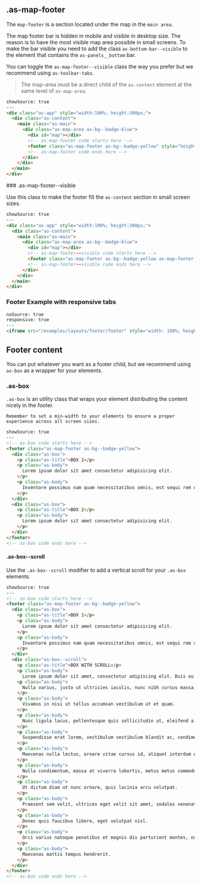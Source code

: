 ## .as-map-footer

The `map-footer` is a section located under the map in the `main area`.

The map footer bar is hidden in mobile and visible in desktop size. The reason is to have the most visible map area possible in small screens. To make the bar visible you need to add the class `as-bottom-bar--visible` to the element that contains the `as-panels__bottom` bar.

You can toggle the `as-map-footer--visible` class the way you prefer but we recommend using `as-toolbar-tabs`.


> The map-area must be a direct child of the `as-content` element at the same level of `as-map-area`.


```html
showSource: true
---
<div class="as-app" style="width:100%; height:300px;">
  <div class="as-content">
    <main class="as-main">
      <div class="as-map-area as-bg--badge-blue">
        <div id="map"></div>
        <!-- as-map-footer code starts here -->
        <footer class="as-map-footer as-bg--badge-yellow" style="height: 100px;"></footer>
        <!-- as-map-footer code ends here -->
      </div>
    </div>
  </main>
</div>
```


### .as-map-footer--visible

Use this class to make the footer fill the `as-content` section in small screen sizes.

```html
showSource: true
---
<div class="as-app" style="width:100%; height:300px;">
  <div class="as-content">
    <main class="as-main">
      <div class="as-map-area as-bg--badge-blue">
        <div id="map"></div>
        <!-- as-map-footer--visible code starts here -->
        <footer class="as-map-footer as-bg--badge-yellow as-map-footer--visible" style="min-height: 100px;"></footer>
        <!-- as-map-footer--visible code ends here -->
      </div>
    </div>
  </main>
</div>
```

### Footer Example with responsive tabs

```html
noSource: true
responsive: true
---
<iframe src="/examples/layouts/footer/footer" style="width: 100%; height: 100%;">
```

## Footer content

You can put whatever you want as a footer child, but we recommend using `as-box` as a wrapper for your elements.

### .as-box

`.as-box` is an utility class that wraps your element distributing the content nicely in the footer.


```hint|directive
Remember to set a min-width to your elements to ensure a proper experience across all screen sizes.
```

```html
showSource: true
---
<!-- as-box code starts here -->
<footer class="as-map-footer as-bg--badge-yellow">
  <div class="as-box">
    <p class="as-title">BOX 1</p>
    <p class="as-body">
      Lorem ipsum dolor sit amet consectetur adipisicing elit.
    </p>
    <p class="as-body">
      Inventore possimus nam quam necessitatibus omnis, est sequi rem quibusdam molestiae.
    </p>
  </div>
  <div class="as-box">
    <p class="as-title">BOX 2</p>
    <p class="as-body">
      Lorem ipsum dolor sit amet consectetur adipisicing elit.
    </p>
  </div>
</footer>
<!-- as-box code ends here -->
```

#### .as-box--scroll

Use the `.as-box--scroll` modifier to add a vertical scroll for your `.as-box` elements.

```html
showSource: true
---
<!-- as-box code starts here -->
<footer class="as-map-footer as-bg--badge-yellow">
  <div class="as-box">
    <p class="as-title">BOX 1</p>
    <p class="as-body">
      Lorem ipsum dolor sit amet consectetur adipisicing elit.
    </p>
    <p class="as-body">
      Inventore possimus nam quam necessitatibus omnis, est sequi rem quibusdam molestiae.
    </p>
  </div>
  <div class="as-box--scroll">
    <p class="as-title">BOX WITH SCROLL</p>
    <p class="as-body">
      Lorem ipsum dolor sit amet, consectetur adipiscing elit. Duis eu consequat quam.
    <p class="as-body">
      Nulla varius, justo ut ultricies iaculis, nunc nibh cursus massa, eu luctus mi massa a felis.
    </p>
    <p class="as-body">
      Vivamus in nisi ut tellus accumsan vestibulum ut et quam.
    </p>
    <p class="as-body">
      Nunc ligula lacus, pellentesque quis sollicitudin ut, eleifend a sapien.
    </p>
    <p class="as-body">
      Suspendisse erat lorem, vestibulum vestibulum blandit ac, condimentum eget lorem.
    </p>
    <p class="as-body">
      Maecenas nulla lectus, ornare vitae cursus id, aliquet interdum enim.
    </p>
    <p class="as-body">
      Nulla condimentum, massa at viverra lobortis, metus metus commodo metus, eget ultrices augue ex id sem.
    </p>
    <p class="as-body">
      Ut dictum diam ut nunc ornare, quis lacinia arcu volutpat.
    </p>
    <p class="as-body">
      Praesent sem velit, ultrices eget velit sit amet, sodales venenatis urna.
    </p>
    <p class="as-body">
      Donec quis faucibus libero, eget volutpat nisl. 
    </p>
    <p class="as-body">
      Orci varius natoque penatibus et magnis dis parturient montes, nascetur ridiculus mus.
    </p>
    <p class="as-body">
      Maecenas mattis tempus hendrerit.
    </p>
  </div>
</footer>
<!-- as-box code ends here -->
```
